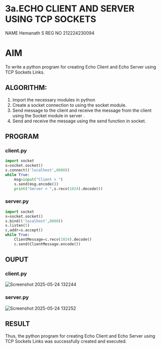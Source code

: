 
# 3a.ECHO CLIENT AND SERVER USING TCP SOCKETS
NAME Hemanath S
REG NO 212224230094
# AIM
To write a python program for creating Echo Client and Echo Server using TCP
Sockets Links.
## ALGORITHM:
1. Import the necessary modules in python
2. Create a socket connection to using the socket module.
3. Send message to the client and receive the message from the client using the Socket module in
 server .
4. Send and receive the message using the send function in socket.
## PROGRAM
### client.py
```python
import socket
s=socket.socket()
s.connect(('localhost',8000))
while True:
    msg=input("Client > ")
    s.send(msg.encode())
    print("Server > ",s.recv(1024).decode())
```
### server.py
```python
import socket
s=socket.socket()
s.bind(('localhost',8000))
s.listen(5)
c,addr=s.accept()
while True:
    ClientMessage=c.recv(1024).decode()
    c.send(ClientMessage.encode())
```
## OUPUT
### client.py
![Screenshot 2025-05-24 132244](https://github.com/user-attachments/assets/7c04dbc0-c89b-4e67-bc17-7999f890eb00)


### server.py
![Screenshot 2025-05-24 132252](https://github.com/user-attachments/assets/04b6da66-f23d-4c6d-9563-6f7d3b513ad4)


## RESULT
Thus, the python program for creating Echo Client and Echo Server using TCP Sockets Links 
was successfully created and executed.
